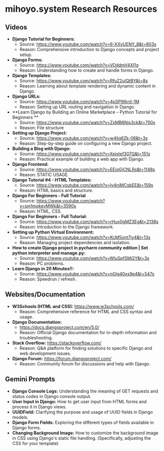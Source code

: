 # mihoyo.system Research Resources

## Videos

*   **Django Tutorial for Beginners:**
    *   Source: https://www.youtube.com/watch?v=6-XXvUENY_8&t=803s
    *   Reason: Comprehensive introduction to Django concepts and project setup.
*   **Django Forms:**
    *   Source: https://www.youtube.com/watch?v=VOddmV4Xl1g
    *   Reason: Understanding how to create and handle forms in Django.
*   **Django Templates:**
    *   Source: https://www.youtube.com/watch?v=RfuZ2ulQtBY&t=8s
    *   Reason: Learning about template rendering and dynamic content in Django.
*   **Django URLs:**
    *   Source: https://www.youtube.com/watch?v=4pSPWkrd-1M
    *   Reason: Setting up URL routing and navigation in Django.
*   **Learn Django by Building an Online Marketplace – Python Tutorial for Beginners **
    *   Source: https://www.youtube.com/watch?v=ZxMB6Njs3ck&t=750s
    *   Reason: File structure
*   **Setting up Django Project:**
    *   Source: https://www.youtube.com/watch?v=w4ilq6Zk-08&t=3s
    *   Reason: Step-by-step guide on configuring a new Django project.
*   **Building a Blog with Django:**
    *   Source: https://www.youtube.com/watch?v=Xejstef307Q&t=151s
    *   Reason: Practical example of building a web app with Django.
*   **Django Frontend:**
    *   Source: https://www.youtube.com/watch?v=EEiqGjCNLRs&t=1148s
    *   Reason: STATIC USAGE.
*   **Django Tutorial #4 - HTML Templates:**
    *   Source: https://www.youtube.com/watch?v=Iy4niMCsbEE&t=159s
    *   Reason: HTML basics and structure.
*   **Django For Beginners - Full Tutorial**
    *   Source: https://www.youtube.com/watch?v=sm1mokevMWk&t=3590s
    *   Reason: HTML, CSS.
*   **Django For Beginners - Full Tutorial:**
    *   Source: https://www.youtube.com/watch?v=rHux0gMZ3Eg&t=2138s
    *   Reason: Introduction to the Django framework.
*   **Setting up Python Virtual Environment:**
    *   Source: https://www.youtube.com/watch?v=KcM5ont7jy4&t=13s
    *   Reason: Managing project dependencies and isolation.
*   **How to create Django project in pycharm community edition | Set python interpreter and manage.py:**
    *   Source: https://www.youtube.com/watch?v=WluSpfSMj2Y&t=3s
    *   Reason: PC problems.
*   **Learn Django in 20 Minutes!!:**
    *   Source: https://www.youtube.com/watch?v=nGIg40xs9e4&t=547s
    *   Reason: Speedrun / refresh.

## Websites/Documentation

*   **W3Schools (HTML and CSS):** https://www.w3schools.com/ 
    *   Reason: Comprehensive reference for HTML and CSS syntax and usage.
*   **Django Documentation:** 
    *   https://docs.djangoproject.com/en/5.0/ 
    *   Reason: Official Django documentation for in-depth information and troubleshooting.
*   **Stack Overflow:** https://stackoverflow.com/
    *   Reason: Q&A platform for finding solutions to specific Django and web development issues.
*   **Django Forum:** https://forum.djangoproject.com/
    *   Reason: Community forum for discussions and help with Django.

## Gemini Prompts

*   **Django Console Logs:** Understanding the meaning of GET requests and status codes in Django console output.
*   **User Input in Django:**  How to get user input from HTML forms and process it in Django views.
*   **UUIDField:**  Clarifying the purpose and usage of UUID fields in Django models.
*   **Django Form Fields:** Exploring the different types of fields available in Django forms.
*   **Changing Background Image:** How to customize the background image in CSS using Django's static file handling. (Specifically, adjusting the CSS for your template)
